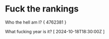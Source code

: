 # Fuck the rankings

Who the hell am I?
{ 4762381 }

What fucking year is it?
[ 2024-10-18T18:30:00Z ]

